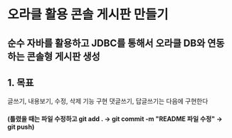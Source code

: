 # 오라클 활용 콘솔 게시판 만들기

## 순수 자바를 활용하고 JDBC를 통해서 오라클 DB와 연동하는 콘솔형 게시판 생성

## 1. 목표
글쓰기, 내용보기, 수정, 삭제 기능 구현
댓글쓰기, 답글쓰기는 다음에 구현한다


#### (틀렸을 때는 파일 수정하고 git add . → git commit -m "README 파일 수정" → git push)